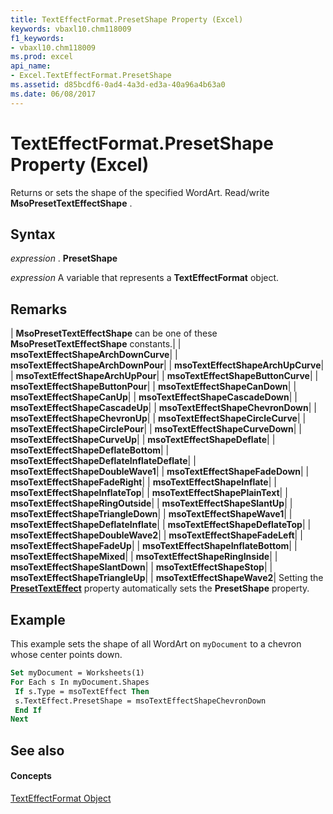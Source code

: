```yaml
---
title: TextEffectFormat.PresetShape Property (Excel)
keywords: vbaxl10.chm118009
f1_keywords:
- vbaxl10.chm118009
ms.prod: excel
api_name:
- Excel.TextEffectFormat.PresetShape
ms.assetid: d85bcdf6-0ad4-4a3d-ed3a-40a96a4b63a0
ms.date: 06/08/2017
---
```



# TextEffectFormat.PresetShape Property (Excel)

Returns or sets the shape of the specified WordArt. Read/write **MsoPresetTextEffectShape** .


## Syntax

 _expression_ . **PresetShape**

 _expression_ A variable that represents a **TextEffectFormat** object.


## Remarks



| **MsoPresetTextEffectShape** can be one of these **MsoPresetTextEffectShape** constants.|
| **msoTextEffectShapeArchDownCurve**|
| **msoTextEffectShapeArchDownPour**|
| **msoTextEffectShapeArchUpCurve**|
| **msoTextEffectShapeArchUpPour**|
| **msoTextEffectShapeButtonCurve**|
| **msoTextEffectShapeButtonPour**|
| **msoTextEffectShapeCanDown**|
| **msoTextEffectShapeCanUp**|
| **msoTextEffectShapeCascadeDown**|
| **msoTextEffectShapeCascadeUp**|
| **msoTextEffectShapeChevronDown**|
| **msoTextEffectShapeChevronUp**|
| **msoTextEffectShapeCircleCurve**|
| **msoTextEffectShapeCirclePour**|
| **msoTextEffectShapeCurveDown**|
| **msoTextEffectShapeCurveUp**|
| **msoTextEffectShapeDeflate**|
| **msoTextEffectShapeDeflateBottom**|
| **msoTextEffectShapeDeflateInflateDeflate**|
| **msoTextEffectShapeDoubleWave1**|
| **msoTextEffectShapeFadeDown**|
| **msoTextEffectShapeFadeRight**|
| **msoTextEffectShapeInflate**|
| **msoTextEffectShapeInflateTop**|
| **msoTextEffectShapePlainText**|
| **msoTextEffectShapeRingOutside**|
| **msoTextEffectShapeSlantUp**|
| **msoTextEffectShapeTriangleDown**|
| **msoTextEffectShapeWave1**|
| **msoTextEffectShapeDeflateInflate**|
| **msoTextEffectShapeDeflateTop**|
| **msoTextEffectShapeDoubleWave2**|
| **msoTextEffectShapeFadeLeft**|
| **msoTextEffectShapeFadeUp**|
| **msoTextEffectShapeInflateBottom**|
| **msoTextEffectShapeMixed**|
| **msoTextEffectShapeRingInside**|
| **msoTextEffectShapeSlantDown**|
| **msoTextEffectShapeStop**|
| **msoTextEffectShapeTriangleUp**|
| **msoTextEffectShapeWave2**|
Setting the **[PresetTextEffect](texteffectformat-presettexteffect-property-excel.md)** property automatically sets the **PresetShape** property.


## Example

This example sets the shape of all WordArt on  `myDocument` to a chevron whose center points down.


```vb
Set myDocument = Worksheets(1) 
For Each s In myDocument.Shapes 
 If s.Type = msoTextEffect Then 
 s.TextEffect.PresetShape = msoTextEffectShapeChevronDown 
 End If 
Next
```


## See also


#### Concepts


[TextEffectFormat Object](texteffectformat-object-excel.md)

